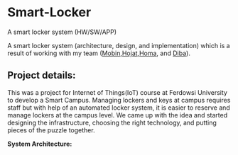 # Smart-Locker
A smart locker system (HW/SW/APP)

A smart locker system (architecture, design, and implementation) which is a result of working with my team (<a href="https://github.com/mastermobin">Mobin</a>,<a href="https://github.com/hojats7731">Hojat</a>,<a href="https://github.com/Homzzy">Homa</a>, and <a href="https://github.com/dibaaminshahidi">Diba</a>).

<h2>
  Project details:
</h2>

This was a project for Internet of Things(IoT) course at Ferdowsi University to develop a Smart Campus. Managing lockers and keys at campus requires staff but with help of an automated locker system, it is easier to reserve and manage lockers at the campus level. We came up with the idea and started designing the infrastructure, choosing the right technology, and putting pieces of the puzzle together.

<b>System Architecture:</b>
<img href="https://github.com/armanghoreshi/Smart-Locker/blob/main/images/architecture.png">
